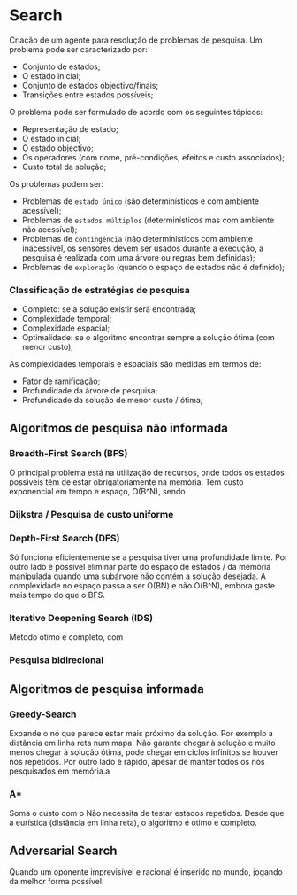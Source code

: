 # Search

Criação de um agente para resolução de problemas de pesquisa. Um problema pode ser caracterizado por:

- Conjunto de estados;
- O estado inicial;
- Conjunto de estados objectivo/finais;
- Transições entre estados possíveis;

O problema pode ser formulado de acordo com os seguintes tópicos:

- Representação de estado;
- O estado inicial;
- O estado objectivo;
- Os operadores (com nome, pré-condições, efeitos e custo associados);
- Custo total da solução;

Os problemas podem ser:

- Problemas de `estado único` (são determinísticos e com ambiente acessível);
- Problemas de `estados múltiplos` (determinísticos mas com ambiente não acessível);
- Problemas de `contingência` (não determinísticos com ambiente inacessível, os sensores devem ser usados durante a execução, a pesquisa é realizada com uma árvore ou regras bem definidas);
- Problemas de `exploração` (quando o espaço de estados não é definido);

### Classificação de estratégias de pesquisa

- Completo: se a solução existir será encontrada;
- Complexidade temporal;
- Complexidade espacial;
- Optimalidade: se o algoritmo encontrar sempre a solução ótima (com menor custo);

As complexidades temporais e espaciais são medidas em termos de:
- Fator de ramificação;
- Profundidade da árvore de pesquisa;
- Profundidade da solução de menor custo / ótima;

## Algoritmos de pesquisa não informada

### Breadth-First Search (BFS)

O principal problema está na utilização de recursos, onde todos os estados possíveis têm de estar obrigatoriamente na memória. Tem custo exponencial em tempo e espaço, O(B^N), sendo  <TODO>

### Dijkstra / Pesquisa de custo uniforme

<TODO>

### Depth-First Search (DFS)

Só funciona eficientemente se a pesquisa tiver uma profundidade limite. Por outro lado é possível eliminar parte do espaço de estados / da memória manipulada quando uma subárvore não contém a solução desejada. A complexidade no espaço passa a ser O(BN) e não O(B^N), embora gaste mais tempo do que o BFS.

### Iterative Deepening Search (IDS)

Método ótimo e completo, com  <TODO>

### Pesquisa bidirecional

<TODO>

## Algoritmos de pesquisa informada

### Greedy-Search

Expande o nó que parece estar mais próximo da solução. Por exemplo a distância em linha reta num mapa. Não garante chegar à solução e muito menos chegar à solução ótima, pode chegar em ciclos infinitos se houver nós repetidos. Por outro lado é rápido, apesar de manter todos os nós pesquisados em memória.a

### A*

Soma o custo com o <TODO>
Não necessita de testar estados repetidos. 
Desde que a eurística (distância em linha reta), o algoritmo é ótimo e completo.

## Adversarial Search

Quando um oponente imprevisível e racional é inserido no mundo, jogando da melhor forma possível.